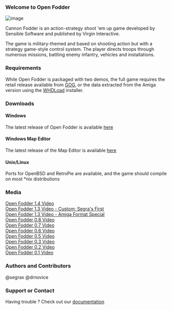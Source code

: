 ### Welcome to Open Fodder

![image](https://user-images.githubusercontent.com/1327406/35489590-9f823528-04ec-11e8-9f03-6d18b8d9b581.png)

Cannon Fodder is an action-strategy shoot 'em up game developed by Sensible Software and published by Virgin Interactive.

The game is military-themed and based on shooting action but with a strategy game-style control system. The player directs troops through numerous missions, battling enemy infantry, vehicles and installations.

### Requirements
While Open Fodder is packaged with two demos, the full game requires the retail release available from [GOG](https://www.gog.com/game/cannon_fodder), or the data extracted from the Amiga version using the [WHDLoad](http://www.whdload.de/games/CannonFodder.html) installer.

### Downloads

#### Windows
The latest release of Open Fodder is available [here](https://github.com/OpenFodder/openfodder/releases)

#### Windows Map Editor
The latest release of the Map Editor is available [here](https://github.com/OpenFodder/editor/releases)
  
#### Unix/Linux
Ports for OpenBSD and RetroPie are available, and the game should compile on most *nix distributions

### Media
[Open Fodder 1.4 Video](https://youtu.be/jb4TmM9zcr4)  
[Open Fodder 1.3 Video - Custom: Segra's First](https://www.youtube.com/watch?v=D0Ap38IYVUU)  
[Open Fodder 1.3 Video - Amiga Format Special](https://www.youtube.com/watch?v=aSGOTSw-LlI)  
[Open Fodder 0.8 Video](https://www.youtube.com/watch?v=7AjELdOzoaw)  
[Open Fodder 0.7 Video](https://www.youtube.com/watch?v=c9iu7Jwm3Ak)  
[Open Fodder 0.6 Video](https://youtu.be/lHSw2vQDbfI)  
[Open Fodder 0.5 Video](https://www.youtube.com/watch?v=qUH0BCSMDsY)  
[Open Fodder 0.3 Video](https://www.youtube.com/watch?v=xVSWP2x0JBo)  
[Open Fodder 0.2 Video](https://www.youtube.com/watch?v=MLovwBEWr6k)  
[Open Fodder 0.1 Video](https://www.youtube.com/watch?v=9QLg0hYsFFY)  

### Authors and Contributors
@segrax
@drnovice

### Support or Contact
Having trouble ? Check out our [documentation](https://github.com/OpenFodder/openfodder/wiki)
